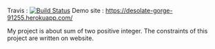 Travis : [![Build Status](https://travis-ci.com/yasemindmrts/myDemoApp.svg?branch=main)](https://travis-ci.com/yasemindmrts/myDemoApp)
Demo site : https://desolate-gorge-91255.herokuapp.com/

My project is about sum of two positive integer. The constraints of this project are written on website.
